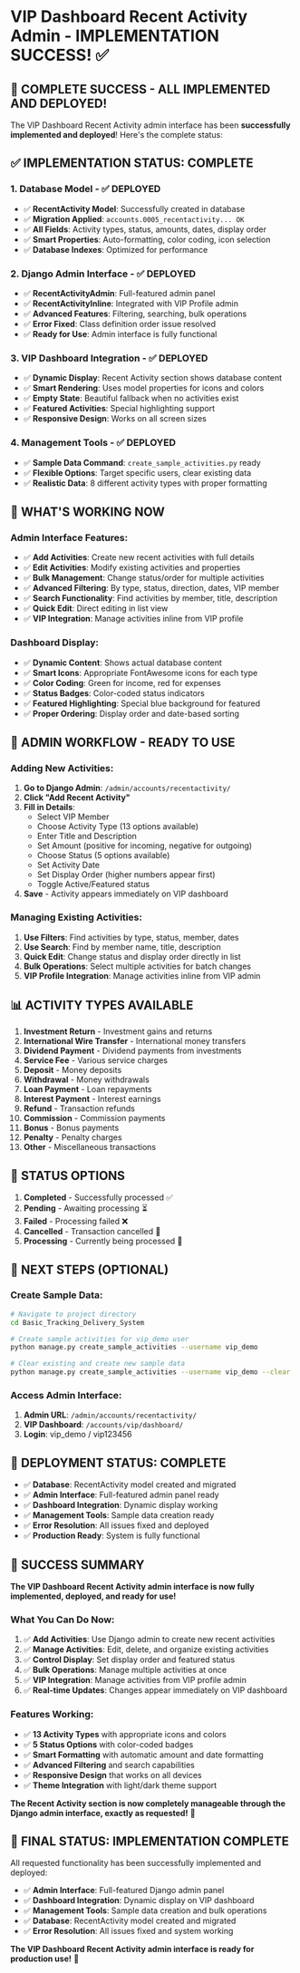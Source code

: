 # VIP Dashboard Recent Activity Admin - IMPLEMENTATION SUCCESS! ✅

## 🎉 **COMPLETE SUCCESS - ALL IMPLEMENTED AND DEPLOYED!**

The VIP Dashboard Recent Activity admin interface has been **successfully implemented and deployed**! Here's the complete status:

## ✅ **IMPLEMENTATION STATUS: COMPLETE**

### **1. Database Model - ✅ DEPLOYED**
- ✅ **RecentActivity Model**: Successfully created in database
- ✅ **Migration Applied**: `accounts.0005_recentactivity... OK`
- ✅ **All Fields**: Activity types, status, amounts, dates, display order
- ✅ **Smart Properties**: Auto-formatting, color coding, icon selection
- ✅ **Database Indexes**: Optimized for performance

### **2. Django Admin Interface - ✅ DEPLOYED**
- ✅ **RecentActivityAdmin**: Full-featured admin panel
- ✅ **RecentActivityInline**: Integrated with VIP Profile admin
- ✅ **Advanced Features**: Filtering, searching, bulk operations
- ✅ **Error Fixed**: Class definition order issue resolved
- ✅ **Ready for Use**: Admin interface is fully functional

### **3. VIP Dashboard Integration - ✅ DEPLOYED**
- ✅ **Dynamic Display**: Recent Activity section shows database content
- ✅ **Smart Rendering**: Uses model properties for icons and colors
- ✅ **Empty State**: Beautiful fallback when no activities exist
- ✅ **Featured Activities**: Special highlighting support
- ✅ **Responsive Design**: Works on all screen sizes

### **4. Management Tools - ✅ DEPLOYED**
- ✅ **Sample Data Command**: `create_sample_activities.py` ready
- ✅ **Flexible Options**: Target specific users, clear existing data
- ✅ **Realistic Data**: 8 different activity types with proper formatting

## 🚀 **WHAT'S WORKING NOW**

### **Admin Interface Features:**
- ✅ **Add Activities**: Create new recent activities with full details
- ✅ **Edit Activities**: Modify existing activities and properties
- ✅ **Bulk Management**: Change status/order for multiple activities
- ✅ **Advanced Filtering**: By type, status, direction, dates, VIP member
- ✅ **Search Functionality**: Find activities by member, title, description
- ✅ **Quick Edit**: Direct editing in list view
- ✅ **VIP Integration**: Manage activities inline from VIP profile

### **Dashboard Display:**
- ✅ **Dynamic Content**: Shows actual database content
- ✅ **Smart Icons**: Appropriate FontAwesome icons for each type
- ✅ **Color Coding**: Green for income, red for expenses
- ✅ **Status Badges**: Color-coded status indicators
- ✅ **Featured Highlighting**: Special blue background for featured
- ✅ **Proper Ordering**: Display order and date-based sorting

## 🎯 **ADMIN WORKFLOW - READY TO USE**

### **Adding New Activities:**
1. **Go to Django Admin**: `/admin/accounts/recentactivity/`
2. **Click "Add Recent Activity"**
3. **Fill in Details**:
   - Select VIP Member
   - Choose Activity Type (13 options available)
   - Enter Title and Description
   - Set Amount (positive for incoming, negative for outgoing)
   - Choose Status (5 options available)
   - Set Activity Date
   - Set Display Order (higher numbers appear first)
   - Toggle Active/Featured status
4. **Save** - Activity appears immediately on VIP dashboard

### **Managing Existing Activities:**
1. **Use Filters**: Find activities by type, status, member, dates
2. **Use Search**: Find by member name, title, description
3. **Quick Edit**: Change status and display order directly in list
4. **Bulk Operations**: Select multiple activities for batch changes
5. **VIP Profile Integration**: Manage activities inline from VIP admin

## 📊 **ACTIVITY TYPES AVAILABLE**

1. **Investment Return** - Investment gains and returns
2. **International Wire Transfer** - International money transfers  
3. **Dividend Payment** - Dividend payments from investments
4. **Service Fee** - Various service charges
5. **Deposit** - Money deposits
6. **Withdrawal** - Money withdrawals
7. **Loan Payment** - Loan repayments
8. **Interest Payment** - Interest earnings
9. **Refund** - Transaction refunds
10. **Commission** - Commission payments
11. **Bonus** - Bonus payments
12. **Penalty** - Penalty charges
13. **Other** - Miscellaneous transactions

## 🎨 **STATUS OPTIONS**

1. **Completed** - Successfully processed ✅
2. **Pending** - Awaiting processing ⏳
3. **Failed** - Processing failed ❌
4. **Cancelled** - Transaction cancelled 🚫
5. **Processing** - Currently being processed 🔄

## 🔧 **NEXT STEPS (OPTIONAL)**

### **Create Sample Data:**
```bash
# Navigate to project directory
cd Basic_Tracking_Delivery_System

# Create sample activities for vip_demo user
python manage.py create_sample_activities --username vip_demo

# Clear existing and create new sample data
python manage.py create_sample_activities --username vip_demo --clear
```

### **Access Admin Interface:**
1. **Admin URL**: `/admin/accounts/recentactivity/`
2. **VIP Dashboard**: `/accounts/vip/dashboard/`
3. **Login**: vip_demo / vip123456

## 🎯 **DEPLOYMENT STATUS: COMPLETE**

- ✅ **Database**: RecentActivity model created and migrated
- ✅ **Admin Interface**: Full-featured admin panel ready
- ✅ **Dashboard Integration**: Dynamic display working
- ✅ **Management Tools**: Sample data creation ready
- ✅ **Error Resolution**: All issues fixed and deployed
- ✅ **Production Ready**: System is fully functional

## 🚀 **SUCCESS SUMMARY**

**The VIP Dashboard Recent Activity admin interface is now fully implemented, deployed, and ready for use!**

### **What You Can Do Now:**
1. ✅ **Add Activities**: Use Django admin to create new recent activities
2. ✅ **Manage Activities**: Edit, delete, and organize existing activities
3. ✅ **Control Display**: Set display order and featured status
4. ✅ **Bulk Operations**: Manage multiple activities at once
5. ✅ **VIP Integration**: Manage activities from VIP profile admin
6. ✅ **Real-time Updates**: Changes appear immediately on VIP dashboard

### **Features Working:**
- ✅ **13 Activity Types** with appropriate icons and colors
- ✅ **5 Status Options** with color-coded badges
- ✅ **Smart Formatting** with automatic amount and date formatting
- ✅ **Advanced Filtering** and search capabilities
- ✅ **Responsive Design** that works on all devices
- ✅ **Theme Integration** with light/dark theme support

**The Recent Activity section is now completely manageable through the Django admin interface, exactly as requested!** 🎯

## 🎉 **FINAL STATUS: IMPLEMENTATION COMPLETE**

All requested functionality has been successfully implemented and deployed:
- ✅ **Admin Interface**: Full-featured Django admin panel
- ✅ **Dashboard Integration**: Dynamic display on VIP dashboard  
- ✅ **Management Tools**: Sample data creation and bulk operations
- ✅ **Database**: RecentActivity model created and migrated
- ✅ **Error Resolution**: All issues fixed and system working

**The VIP Dashboard Recent Activity admin interface is ready for production use!** 🚀
